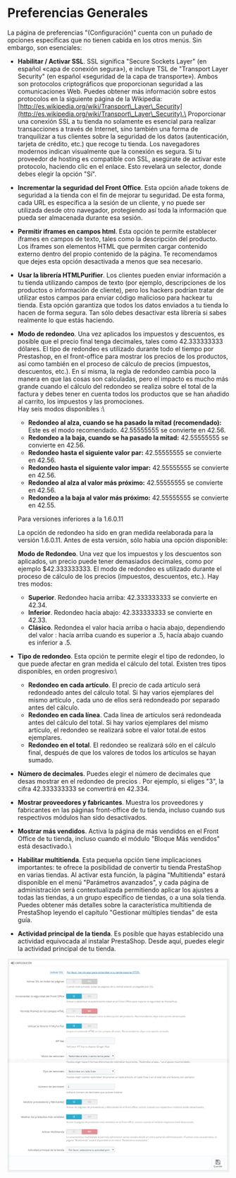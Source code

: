 # Preferencias Generales

La página de preferencias "(Configuración)" cuenta con un puñado de opciones específicas que no tienen cabida en los otros menús. Sin embargo, son esenciales:

* **Habilitar / Activar SSL**. SSL significa "Secure Sockets Layer" (en español «capa de conexión segura»), e incluye TSL de "Transport Layer Security" (en español «seguridad de la capa de transporte»). Ambos son protocolos criptográficos que proporcionan seguridad a las comunicaciones Web. Puedes obtener más información sobre estos protocolos en la siguiente página de la Wikipedia: [http://es.wikipedia.org/wiki/Transport\_Layer\_Security](http://es.wikipedia.org/wiki/Transport\_Layer\_Security).\
  &#x20;Proporcionar una conexión SSL a tu tienda no solamente es esencial para realizar transacciones a través de Internet, sino también una forma de tranquilizar a tus clientes sobre la seguridad de los datos (autenticación, tarjeta de crédito, etc.) que recoge tu tienda. Los navegadores modernos indican visualmente que la conexión es segura. Si tu proveedor de hosting es compatible con SSL, asegúrate de activar este protocolo, haciendo clic en el enlace. Esto revelará un selector, donde debes elegir la opción "Sí".
* **Incrementar la seguridad del Front Office**. Esta opción añade tokens de seguridad a la tienda con el fin de mejorar tu seguridad. De esta forma, cada URL es específica a la sesión de un cliente, y no puede ser utilizada desde otro navegador, protegiendo así toda la información que pueda ser almacenada durante esa sesión.
* **Permitir iframes en campos html**. Esta opción te permite establecer iframes en campos de texto, tales como la descripción del producto. Los iframes son elementos HTML que permiten cargar contenido externo dentro del propio contenido de la página. Te recomendamos que dejes esta opción desactivada a menos que sea necesario.
* **Usar la librería HTMLPurifier**. Los clientes pueden enviar información a tu tienda utilizando campos de texto (por ejemplo, descripciones de los productos o información de cliente), pero los hackers podrían tratar de utilizar estos campos para enviar código malicioso para hackear tu tienda. Esta opción garantiza que todos los datos enviados a tu tienda  lo hacen de forma segura. Tan sólo debes desactivar esta librería si sabes realmente  lo que estás haciendo.
*   **Modo de redondeo**. Una vez aplicados los impuestos y descuentos, es posible que el precio final tenga decimales, tales como 42.333333333 dólares. El tipo de redondeo es utilizado durante todo el tiempo por Prestashop, en el front-office para mostrar los precios de los productos, así como también en el proceso de cálculo de precios (impuestos, descuentos, etc.). En sí misma, la regla de redondeo cambia poco la manera en que las cosas son calculadas, pero el impacto es mucho más grande cuando el cálculo del redondeo se realiza sobre el total de la factura y debes tener en cuenta todos los  productos que se han añadido al carrito, los impuestos y las promociones.\
    Hay seis modos disponibles :\


    * **Redondeo al alza, cuando se ha pasado la mitad (recomendado):** Este es el modo recomendado. 42.55555555 se convierte en 42.56.
    * **Redondeo a la baja, cuando se ha pasado la mitad:** 42.55555555 se convierte en 42.56.
    * **Redondeo hasta el siguiente valor par:** 42.55555555 se convierte en 42.56.
    * **Redondeo hasta el siguiente valor impar:** 42.55555555 se convierte en 42.56.
    * **Redondeo al alza al valor más próximo:** 42.55555555 se convierte en 42.56.
    * **Redondeo a la baja al valor más próximo:** 42.55555555 se convierte en 42.55.

    Para versiones inferiores a la 1.6.0.11

    La opción de redondeo ha sido en gran medida reelaborada para la versión 1.6.0.11. Antes de esta versión, sólo había una opción disponible:

    **Modo de Redondeo**. Una vez que los impuestos y los descuentos son aplicados, un precio puede tener demasiados decimales, como por ejemplo $42.333333333. El modo de redondeo es utilizado durante el proceso de cálculo de los precios (impuestos, descuentos, etc.). Hay tres modos:

    * **Superior**. Redondeo hacia arriba: 42.333333333 se convierte en 42.34.
    * **Inferior**. Redondeo hacia abajo: 42.333333333 se convierte en 42.33.
    * **Clásico**. Redondea el valor hacia arriba o hacia abajo, dependiendo del valor : hacía arriba cuando es superior a .5, hacía abajo cuando es inferior a .5.
* **Tipo de redondeo**. Esta opción te permite elegir el tipo de redondeo, lo que puede afectar en gran medida el cálculo del total. Existen tres tipos disponibles, en orden progresivo:\

  * **Redondeo en cada artículo**. El precio de cada artículo será redondeado antes del cálculo total. Si hay varios ejemplares del mismo artículo , cada uno de ellos será redondeado  por separado antes del cálculo.
  * **Redondeo en cada línea**. Cada línea de artículos será redondeada antes del cálculo del total. Si hay varios ejemplares del mismo artículo, el redondeo se realizará sobre el valor total.de estos ejemplares.
  * **Redondeo en el total**. El redondeo se realizará sólo en el cálculo final, después de que los valores de todos los artículos se hayan sumado.
* **Número de decimales**. Puedes elegir el número de decimales que desas mostrar en el redondeo de precios . Por ejemplo, si eliges "3", la cifra 42.333333333 se convertirá en 42.334.
* **Mostrar proveedores y fabricantes**. Muestra los proveedores y fabricantes en las páginas  front-office de tu tienda, incluso cuando sus respectivos módulos han sido desactivados.
* **Mostrar más vendidos**. Activa la página de más vendidos en el Front Office de tu tienda, incluso cuando el módulo "Bloque Más vendidos" está desactivado.\

* **Habilitar multitienda**. Esta pequeña opción tiene implicaciones importantes: te ofrece la posibilidad de convertir tu tienda PrestaShop en varias tiendas. Al activar esta función, la página "Multitienda" estará disponible en el menú "Parámetros avanzados", y cada página de administración será contextualizada permitiendo aplicar los ajustes a todas las tiendas, a un grupo específico de tiendas, o a una sola tienda.\
  &#x20;Puedes obtener más detalles sobre la característica multitienda de PrestaShop leyendo el capítulo "Gestionar múltiples tiendas" de esta guía.
* **Actividad principal de la tienda**. Es posible que hayas establecido una actividad equivocada al instalar PrestaShop. Desde aquí, puedes elegir la actividad principal de tu tienda.

![](../../../.gitbook/assets/54887058.png)
